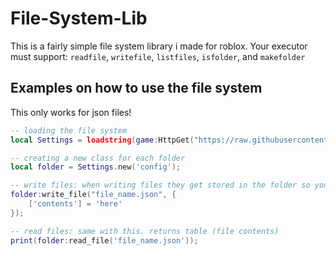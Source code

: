 # File-System-Lib

This is a fairly simple file system library i made for roblox. Your executor must support:
`readfile`, `writefile`, `listfiles`, `isfolder`, and `makefolder`

## Examples on how to use the file system

This only works for json files!

```lua
-- loading the file system
local Settings = loadstring(game:HttpGet("https://raw.githubusercontent.com/lIJacobIl0002/File-System-Lib/main/File-System-Lib.lua"))()

-- creating a new class for each folder
local folder = Settings.new('config');

-- write files: when writing files they get stored in the folder so you don't have to do "config/file_name.json". return nothings.
folder:write_file("file_name.json", {
    ['contents'] = 'here'
});

-- read files: same with this. returns table (file contents)
print(folder:read_file('file_name.json'));
```
